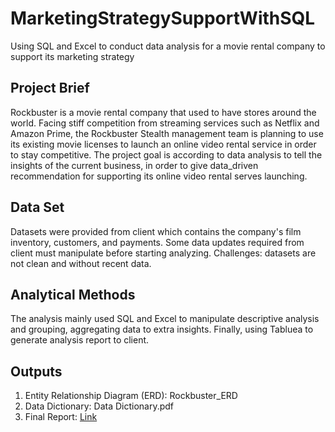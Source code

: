 # MarketingStrategySupportWithSQL
Using SQL and Excel to conduct data analysis for a movie rental company to support its marketing strategy


## Project Brief
Rockbuster is a movie rental company that used to have stores around the world. Facing stiff competition from streaming services such as Netflix and Amazon Prime, the Rockbuster Stealth management team is planning to use its existing movie licenses to launch an online video rental service in order to stay competitive.
The project goal is according to data analysis to tell the insights of the current business, in order to give data_driven recommendation for supporting its online video rental serves launching.

## Data Set
Datasets were provided from client which contains the company's film inventory, customers, and payments.
Some data updates required from client must manipulate before starting analyzing.
Challenges: datasets are not clean and without recent data.

## Analytical Methods
The analysis mainly used SQL and Excel to manipulate descriptive analysis and grouping, aggregating data to extra insights. Finally, using Tabluea to generate analysis report to client.

## Outputs
1. Entity Relationship Diagram (ERD): Rockbuster_ERD
2. Data Dictionary: Data Dictionary.pdf
3. Final Report: [Link](https://public.tableau.com/app/profile/elva7348/viz/RockrusterReport/RockbusterFilmRentalReport?publish=yes)
